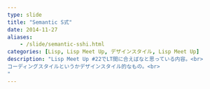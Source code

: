 ```yaml
---
type: slide
title: "Semantic S式"
date: 2014-11-27
aliases:
    - /slide/semantic-sshi.html
categories: [Lisp, Lisp Meet Up, デザインスタイル, Lisp Meet Up]
description: "Lisp Meet Up #22でLT間に合えばなと思っている内容。<br>
コーディングスタイルというかデザインスタイル的なもの。<br>
"
---
```

<section data-markdown
    data-separator="\n\n"
    data-vertical="\n\n"
    data-notes="^Note:">
<script type="text/template">

# Semantic S式
---
2014-11-27  
κeen(@blackenedgold)


# About Me
----------
![κeenのアイコン](/images/icon.png)

 + κeen
 + 東大数学科の4年生
 + ソーシャルアカウントは上のアイコン達から。
 + Lisp, Ruby, OCaml, Shell Scriptあたりを書きます

# Semantic Web とは

# [Semantic Web](http://ja.wikipedia.org/wiki/%E3%82%BB%E3%83%9E%E3%83%B3%E3%83%86%E3%82%A3%E3%83%83%E3%82%AF%E3%83%BB%E3%82%A6%E3%82%A7%E3%83%96)
----------------

* W3C のティム・バーナーズ＝リーが提唱
* 文章の見た目を記述するんじゃなくて構造を記述しよう
* そうすると機械がクローリングするの楽になるよね


# Semantic S式とは

# Semantic S式
--------------

* Shibuya.lispのκeenが提唱 (昨日思い付いた)
* S式の見た目じゃなくて構造で括弧をつけよう
* そうするとコーディングが楽になるよね


# 良いところ
------------

1. 意味が分かり易い
2. パースし易い
3. 編集が楽になる
4. 壊れにくい


# 1. 意味が分かり易い

# 1. 意味が分かり易い
--------------------
## 例1

* Clojure
  ```clojure
  (let [a 1
        b 2]
    ...)
  ```

* Common Lisp
  ```lisp
  (let ((a 1)
        (b 2))
    ....)
  ```
どっちが分かり易い？

# 1. 意味が分かり易い
--------------------
## 例1
（日本語にしてみる（イメージ））

* Clojure  
  aを1bを2とする
* Common Lisp
  <table border="1"><tr><td>`a`</td><td>1</td></tr><tr><td>`b`</td><td>2</td></tr></table>
  とする


# 1. 意味が分かり易い
--------------------
## 例2
何をしてる？

```lisp
(destructuring-bind (a b)
    (some-function)
  ...)
```

# 1. 意味が分かり易い
--------------------
## 例2
何をしてる？

```lisp
(destructuring-bind ((a b)
    (some-function))
  ...)
```

# 1. 意味が分かり易い
--------------------
## 例3
これの返り値は？
```lisp
(getf '(:hoge :foo :huga :baz :piyo :pon :chun) :pon)
```

# 1. 意味が分かり易い
--------------------
## 例3
これの返り値は？
```lisp
(assoc :pon '((:hoge :foo) (:huga :baz) (:piyo :pon) (:chun)))
```

# 2. パースし易い

# 2. パースし易い
----------------
## 例

* Clojure
  ```clojure
  (let [a 1
        b 2]
    ...)
  ```

* Common Lisp
  ```lisp
  (let ((a 1)
        (b 2))
    ....)
  ```
どっちが実装し易い？

# 2. パースし易い
----------------

* Common Lispの方は意味で分割してある
* 括弧は無くてもパースは出来る
* 機械にパースし易い≒人間にパースし易い


# 3. 編集が楽になる

# 3. 編集が楽になる
------------------
## 前提
* エディタに文/式/トークン(Lispの場合は全てS式)単位の編集機能がある
   + S式単位でカーソル移動
   + S式単位の削除/カット
   + S式単位のスワップ
   + etc....

# 3. 編集が楽になる
------------------
## 例（偶によくある）
この`c`の束縛を上のletに持っていきたいときどうする？

```lisp
(let ((a 1)
      (b 2))
  ....
  (let ((c 3)
        (d 4))
    ...))
```

# 3. 編集が楽になる
------------------
## 例（偶によくある）

* 意味で括弧をつけていれば1カット移動1ペースト
* Clojure方式だと2カット移動1ペースト
* `c`だけじゃなくて`d`も、と考えると…

# 4. 壊れにくい

# 4. 壊れにくい
---------------
## 例
ageの計算が壊れているとする

```lisp
(:name "κeen"
 :age  (year-of-time-interval (date- (today) (date 1992 5 17)))
 :place "Shibuya")
```


# 4. 壊れにくい
---------------
## 例
コメントアウトしてみる（壊れた）

```lisp
(:name "κeen"
 :age  ;(year-of-time-interval (date- (today) (date 1992 5 17)))
 :place "Shibuya")
```

# 4. 壊れにくい
---------------
## 例
ageの計算が壊れているとする

```lisp
((:name "κeen")
 (:age  (year-of-time-interval (date- (today) (date 1992 5 17))))
 (:place "Shibuya"))
```

# 4. 壊れにくい
---------------
## 例
(エディタサポートあり)

コメントアウトしてみる（壊れない）

```lisp
((:name "κeen")
 (:age  ;(year-of-time-interval (date- (today) (date 1992 5 17)))
 )
 (:place "Shibuya"))
```

# ここまでのまとめ
-----------------
* 構造が文脈に依存していると
  + 人間に分りづらい
  + プログラムに分りづらい
  + エディタに分りづらい
  + 壊れやすい

# Q. When Semantic?
------------------------------
## A. 言語を設計するとき <!-- .element: class="fragment" data-fragment-index="1" -->

* つまりマクロを書くとき <!-- .element: class="fragment" data-fragment-index="2" -->

# Q. When Semantic?
------------------------------
## A. 言語を設計するとき

* マクロを書くときそれなりのDSLを設計する
* プログラム上は必須ではない括弧もあった方が良いときもある


# まとめ
--------

* 括弧が少ない方が書き易いとは限らない
  + 「書く」だけなら速くてもwrite onlyになってしまうかも<!-- .element: class="fragment" data-fragment-index="1" -->
* プログラムの意味を考えながら括弧つけよう
  + Lisperはどうせ括弧は見えない<!-- .element: class="fragment" data-fragment-index="2" -->

<span style="font-size:600%">以上</span>  
何か質問あればどうぞ

</script>
</section>
